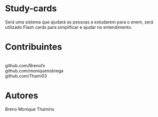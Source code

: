 # Study-cards
 Será uma sistema que ajudará as pessoas a estudarem para o enem, será utilizado Flash cards para simplificar e ajudar no entendimento.
 
# Contribuintes
<BR>github.com/Brenofx
<BR>github.com/moniquenobrega
<br>github.com/Thami03

# Autores
Breno
Monique
Thamiris
